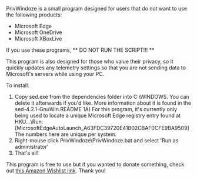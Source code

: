 PrivWindoze is a small program designed for users that do not want to use the following products:

-  Microsoft Edge
-  Microsoft OneDrive
-  Microsoft XBoxLive

If you use these programs, ** DO NOT RUN THE SCRIPT!!! **

This program is also designed for those who value their privacy, so it quickly updates any telemetry settings so that you are not sending data to Microsoft's servers while using your PC.

To install:
1) Copy sed.exe from the dependencies folder into C:\WINDOWS. You can delete it afterwards if you'd like. More information about it is found in the sed-4.2.1-GnuWin.README
1A) For this program, it's currently only being used to locate a unique Microsoft Edge registry entry found at HKU\...\Run: [MicrosoftEdgeAutoLaunch_A63FDC39720E41B02CBAF0CFE9BA9509] The numbers here are unique per system.
2) Right-mouse click PrivWindoze\PrivWindoze.bat and select 'Run as administrator'
3) That's all!

This program is free to use but if you wanted to donate something, check out <a href="https://www.amazon.com/hz/wishlist/ls/C2QC509ZM1BG?ref_=wl_share">this Amazon Wishlist link</a>. Thank you!